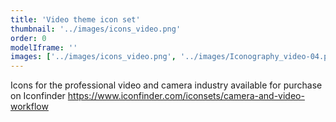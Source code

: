```yaml
---
title: 'Video theme icon set'
thumbnail: '../images/icons_video.png'
order: 0
modelIframe: ''
images: ['../images/icons_video.png', '../images/Iconography_video-04.png']
---
```


Icons for the professional video and
camera industry available for purchase on
Iconfinder
https://www.iconfinder.com/iconsets/camera-and-video-workflow
